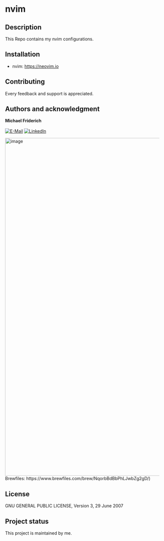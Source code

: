 # nvim

## Description

This Repo contains my nvim configurations.

## Installation

- nvim: https://neovim.io

## Contributing

Every feedback and support is appreciated.

## Authors and acknowledgment

**Michael Friderich**<br>
<br>
[![E-Mail](https://img.shields.io/badge/-Mail-090909?style=for-the-badge&logo=protonmail&logoColor=007BB6)][mail]
[![LinkedIn](https://img.shields.io/badge/-LinkedIn-090909?style=for-the-badge&logo=linkedin&logoColor=007BB6)][linkedin]

[mail]: mailto:gitlab@frideri.ch
[linkedin]: https://www.linkedin.com/in/michael-friderich-b699a4140/?locale=en_US

<img width="1100" alt="image" src="https://github.com/mhfsudo/michaelfriderich/assets/48755847/92cea3d9-e130-46e5-8496-b22f4cc7046e">
Brewfiles: https://www.brewfiles.com/brew/NqorbBdBbPhLJwbZg2gD/)

## License

GNU GENERAL PUBLIC LICENSE, Version 3, 29 June 2007

## Project status

This project is maintained by me.
